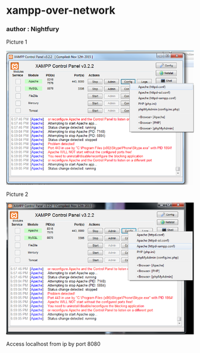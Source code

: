 # xampp-over-network

### author : Nightfury

Picture 1

![picture1](xa1.png)

Picture 2

![picture2](xa2.png)


Access localhost from ip by port 8080
